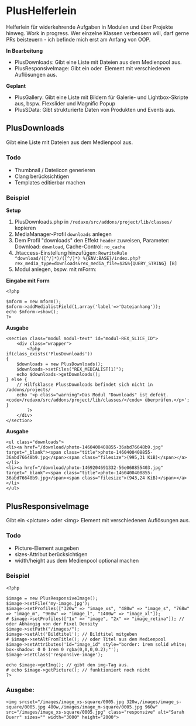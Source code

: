 # PlusHelferlein

Helferlein für widerkehrende Aufgaben in Modulen und über Projekte hinweg. Work in progress. Wer einzelne Klassen verbessern will, darf gerne PRs beisteuern - ich befinde mich erst am Anfang von OOP.

**In Bearbeitung**
* PlusDownloads: Gibt eine Liste mit Dateien aus dem Medienpool aus.
* PlusResponsiveImage: Gibt ein <picture> oder <img> Element mit verschiedenen Auflösungen aus.

**Geplant**
* PlusGallery: Gibt eine Liste mit Bildern für Galerie- und Lightbox-Skripte aus, bspw. Flexslider und Magnific Popup
* PlusSData: Gibt strukturierte Daten von Produkten und Events aus.

## PlusDownloads

Gibt eine Liste mit Dateien aus dem Medienpool aus.

### Todo

* Thumbnail / Dateiicon generieren
* Clang berücksichtigen
* Templates editierbar machen

### Beispiel

**Setup**

1. PlusDownloads.php in `/redaxo/src/addons/project/lib/classes/` kopieren
2. MediaManager-Profil `downloads` anlegen
3. Dem Profil "downloads" den Effekt `header` zuweisen, Parameter: Download: `download`, Cache-Control: `no_cache`
4. .htaccess-Einstellung hinzufügen: `RewriteRule ^download/([^/]*)/([^/]*) %{ENV:BASE}/index.php?rex_media_type=downloads&rex_media_file=$2&%{QUERY_STRING} [B]`
5. Modul anlegen, bspw. mit mForm:

**Eingabe mit Form**
```
<?php

$mform = new mform();
$mform->addMedialistField(1,array('label'=>'Dateianhang'));
echo $mform->show();
?>
```

**Ausgabe**
```
<section class="modul modul-text" id="modul-REX_SLICE_ID">
    <div class="wrapper">
        <?php
if(class_exists('PlusDownloads')) 
{
    $downloads = new PlusDownloads();
    $downloads->setFiles("REX_MEDIALIST[1]");
    echo $downloads->getDownloads();
} else {
    // Hilfsklasse PlussDownloads befindet sich nicht in /addons/projects/
    echo '<p class="warning">Das Modul "Downloads" ist defekt. <code>/redaxo/src/addons/project/lib/classes/</code> überprüfen.</p>';   
}
        ?>
    </div>
</section>
```

**Ausgabe**
```
<ul class="downloads">
<li><a href="/download/photo-1460400408855-36abd76648b9.jpg" target="_blank"><span class="title">photo-1460400408855-36abd76648b9.jpg</span><span class="filesize">(995,31 KiB)</span></a></li>
<li><a href="/download/photo-1469204691332-56e068855403.jpg" target="_blank"><span class="title">photo-1460400408855-36abd76648b9.jpg</span><span class="filesize">(943,24 KiB)</span></a></li>
</ul>
```

## PlusResponsiveImage
Gibt ein &lt;picture> oder &lt;img> Element mit verschiedenen Auflösungen aus.

### Todo

* Picture-Element ausgeben
* sizes-Attribut berücksichtigen
* width/height aus dem Medienpool optional machen

### Beispiel
```
<?php

$image = new PlusResponsiveImage();
$image->setFile('my-image.jpg');
$image->setProfiles(["320w" => "image_xs", "480w" => "image_s", "768w" => "image_m", "960w" => "image_l", "1400w" => "image_xl"]);
# $image->setProfiles(["1x" => "image", "2x" => "image_retina"]); // oder Abhängig von der Pixel Density
$image->setPath("/images/");
$image->setAlt('Bildtitel'); // Bildtitel mitgeben
# $image->setAltFromTitle(); // oder Titel aus dem Medienpool
$image->setAttributes('id="image_id" style="border: 1rem solid white; box-shadow: 0 0 1rem 0 rgba(0,0,0,0.2);"');
$image->setClass('responsive-image');

echo $image->getImg(); // gibt den img-Tag aus.
# echo $image->getPicture(); // funktioniert noch nicht
?>
```

### Ausgabe:

```
<img srcset="/images/image_xs-square/0005.jpg 320w,/images/image_s-square/0005.jpg 480w,/images/image_m-square/0005.jpg 960w" src="/images/image_xs-square/0005.jpg" class="responsive" alt="Sarah Duerr" sizes="" width="3000" height="2000">
```
